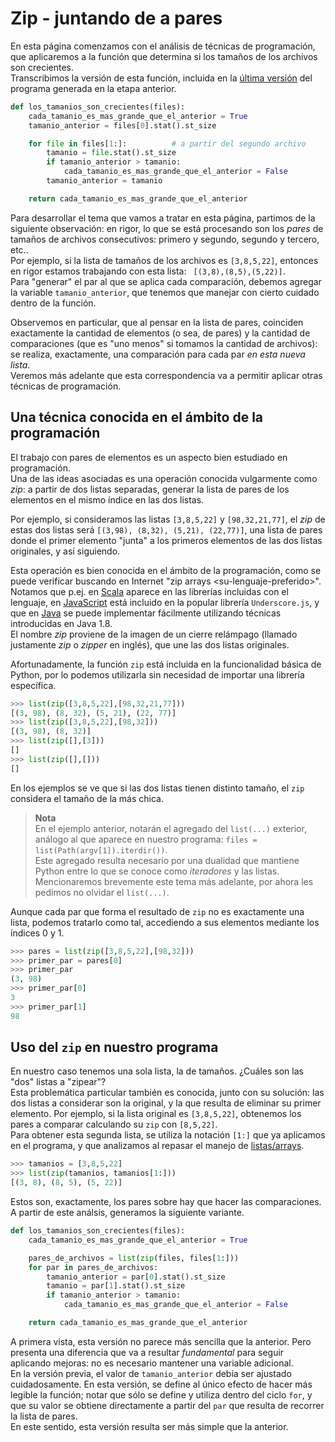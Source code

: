 # Zip - juntando de a pares
En esta página comenzamos con el análisis de técnicas de programación, que aplicaremos a la función que determina si los tamaños de los archivos son crecientes.  
Transcribimos la versión de esta función, incluida en la [última versión](../elevando/casos-limite-correcciones.md) del programa generada en la etapa anterior.

``` python
def los_tamanios_son_crecientes(files):
    cada_tamanio_es_mas_grande_que_el_anterior = True
    tamanio_anterior = files[0].stat().st_size

    for file in files[1:]:          # a partir del segundo archivo
        tamanio = file.stat().st_size
        if tamanio_anterior > tamanio:
            cada_tamanio_es_mas_grande_que_el_anterior = False
        tamanio_anterior = tamanio

    return cada_tamanio_es_mas_grande_que_el_anterior
```

Para desarrollar el tema que vamos a tratar en esta página, partimos de la siguiente observación:
en rigor, lo que se está procesando son los _pares_ de tamaños de archivos consecutivos: primero y segundo, segundo y tercero, etc..  
Por ejemplo, si la lista de tamaños de los archivos es `[3,8,5,22]`, entonces en rigor estamos trabajando con esta lista: ` [(3,8),(8,5),(5,22)]`.  
Para "generar" el par al que se aplica cada comparación, debemos agregar la variable `tamanio_anterior`, que tenemos que manejar con cierto cuidado dentro de la función.

Observemos en particular, que al pensar en la lista de pares, coinciden exactamente la cantidad de elementos (o sea, de pares) y la cantidad de comparaciones (que es "uno menos" si tomamos la cantidad de archivos): se realiza, exactamente, una comparación para cada par _en esta nueva lista_.  
Veremos más adelante que esta correspondencia va a permitir aplicar otras técnicas de programación.


## Una técnica conocida en el ámbito de la programación
El trabajo con pares de elementos es un aspecto bien estudiado en programación.   
Una de las ideas asociadas es una operación conocida vulgarmente como _zip_: a partir de dos listas separadas, generar la lista de pares de los elementos en el mismo índice en las dos listas. 

Por ejemplo, si consideramos las listas `[3,8,5,22]` y `[98,32,21,77]`, el _zip_ de estas dos listas será `[(3,98), (8,32), (5,21), (22,77)]`, una lista de pares donde el primer elemento "junta" a los primeros elementos de las dos listas originales, y así siguiendo.

Esta operación es bien conocida en el ámbito de la programación, como se puede verificar buscando en Internet "zip arrays \<su-lenguaje-preferido\>". Notamos que p.ej. en [Scala](http://allaboutscala.com/tutorials/chapter-8-beginner-tutorial-using-scala-collection-functions/scala-zip-example/) aparece en las librerías incluidas con el lenguaje, en [JavaScript](https://www.geeksforgeeks.org/underscore-js-_-zip-with-examples/) está incluido en la popular librería `Underscore.js`, y que en [Java](https://www.baeldung.com/java-collections-zip) se puede implementar fácilmente utilizando técnicas introducidas en Java 1.8.  
El nombre _zip_ proviene de la imagen de un cierre relámpago (llamado justamente _zip_ o _zipper_ en inglés), que une las dos listas originales.


Afortunadamente, la función `zip` está incluida en la funcionalidad básica de Python, por lo podemos utilizarla sin necesidad de importar una librería específica.
``` python
>>> list(zip([3,8,5,22],[98,32,21,77]))
[(3, 98), (8, 32), (5, 21), (22, 77)]
>>> list(zip([3,8,5,22],[98,32]))
[(3, 98), (8, 32)]
>>> list(zip([],[3]))
[]
>>> list(zip([],[]))
[]
```
En los ejemplos se ve que si las dos listas tienen distinto tamaño, el `zip` considera el tamaño de la más chica.

> **Nota**  
En el ejemplo anterior, notarán el agregado del `list(...)` exterior, análogo al que aparece en nuestro programa: `files = list(Path(argv[1]).iterdir())`.  
Este agregado resulta necesario por una dualidad que mantiene Python entre lo que se conoce como _iteradores_ y las listas. Mencionaremos brevemente este tema más adelante, por ahora les pedimos no olvidar el `list(...)`.

Aunque cada par que forma el resultado de `zip` no es exactamente una lista, podemos tratarlo como tal, accediendo a sus elementos mediante los índices 0 y 1.
``` python
>>> pares = list(zip([3,8,5,22],[98,32]))
>>> primer_par = pares[0]
>>> primer_par
(3, 98)
>>> primer_par[0]
3
>>> primer_par[1]
98
```

## Uso del `zip` en nuestro programa
En nuestro caso tenemos una sola lista, la de tamaños. ¿Cuáles son las "dos" listas a "zipear"?  
Esta problemática particular también es conocida, junto con su solución: las dos listas a considerar son la original, y la que resulta de eliminar su primer elemento. Por ejemplo, si la lista original es `[3,8,5,22]`, obtenemos los pares a comparar calculando su `zip` con `[8,5,22]`.  
Para obtener esta segunda lista, se utiliza la notación `[1:]` que ya aplicamos en el programa, y que analizamos al repasar el manejo de [listas/arrays](../basicos/arrays-listas.md).
``` python
>>> tamanios = [3,8,5,22]
>>> list(zip(tamanios, tamanios[1:]))
[(3, 8), (8, 5), (5, 22)]
```

Estos son, exactamente, los pares sobre hay que hacer las comparaciones. A partir de este análsis, generamos la siguiente variante.
``` python
def los_tamanios_son_crecientes(files):
    cada_tamanio_es_mas_grande_que_el_anterior = True

    pares_de_archivos = list(zip(files, files[1:]))
    for par in pares_de_archivos:
        tamanio_anterior = par[0].stat().st_size
        tamanio = par[1].stat().st_size
        if tamanio_anterior > tamanio:
            cada_tamanio_es_mas_grande_que_el_anterior = False

    return cada_tamanio_es_mas_grande_que_el_anterior
```
A primera vista, esta versión no parece más sencilla que la anterior. Pero presenta una diferencia que va a resultar _fundamental_ para seguir aplicando mejoras: no es necesario mantener una variable adicional.  
En la versión previa, el valor de `tamanio_anterior` debía ser ajustado cuidadosamente. En esta versión, se define al único efecto de hacer más legible la función; notar que sólo se define y utiliza dentro del ciclo `for`, y que su valor se obtiene directamente a partir del `par` que resulta de recorrer la lista de pares.  
En este sentido, esta versión resulta ser más simple que la anterior.
